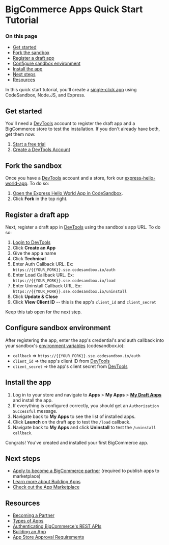 # BigCommerce Apps Quick Start Tutorial

<div class="otp" id="no-index">

### On this page
- [Get started](#get-started)
- [Fork the sandbox](#fork-the-sandbox)
- [Register a draft app](#register-a-draft-app)
- [Configure sandbox environment](#configure-sandbox-environment)
- [Install the app](#install-the-app)
- [Next steps](#next-steps)
- [Resources](#resources)

</div>

In this quick start tutorial, you'll create a [single-click app](https://developer.bigcommerce.com/api-docs/getting-started/building-apps-bigcommerce/types-of-apps) using CodeSandbox, Node.JS, and Express.

## Get started
You'll need a [DevTools](https://devtools.bigcommerce.com/) account to register the draft app and a BigCommerce store to test the installation. If you don't already have both, get them now:
1. [Start a free trial](https://www.bigcommerce.com/essentials/free-trial/)
1. [Create a DevTools Account](https://devtools.bigcommerce.com/)

## Fork the sandbox
Once you have a [DevTools](https://devtools.bigcommerce.com/) account and a store, fork our [express-hello-world-app](https://codesandbox.io/s/express-hello-world-app-fq5t1?file=/app.js). To do so:
1. [Open the Express Hello World App in CodeSandbox](https://codesandbox.io/s/express-hello-world-app-fq5t1?file=/app.js).
1. Click **Fork** in the top right.

## Register a draft app
Next, register a draft app in [DevTools](https://devtools.bigcommerce.com/) using the sandbox's app URL. To do so:
1. [Login to DevTools](https://devtools.bigcommerce.com/)
1. Click **Create an App**
1. Give the app a name
1. Click **Technical**
1. Enter Auth Callback URL. Ex: `https://{{YOUR_FORK}}.sse.codesandbox.io/auth`
1. Enter Load Callback URL. Ex: `https://{{YOUR_FORK}}.sse.codesandbox.io/load`
1. Enter Uninstall Callback URL. Ex: `https://{{YOUR_FORK}}.sse.codesandbox.io/uninstall`
1. Click **Update & Close**
1. Click **View Client ID** -- this is the app's `client_id` and `client_secret`

Keep this tab open for the next step.

## Configure sandbox environment
After registering the app, enter the app's credential's and auth callback into your sandbox's [environment variables](https://codesandbox.io/docs/secrets) (codesandbox.io):
* `callback` => `https://{{YOUR_FORK}}.sse.codesandbox.io/auth`
* `client_id` => the app's client ID from [DevTools](https://devtools.bigcommerce.com/)
* `client_secret` => the app's client secret from [DevTools](https://devtools.bigcommerce.com/)

## Install the app
1. Log in to your store and navigate to **Apps** > **My Apps** > [**My Draft Apps**](https://login.bigcommerce.com/deep-links/manage/marketplace/apps/my-apps/drafts) and install the app.
2. If everything is configured correctly, you should get an `Authorization Successful` message.
3. Navigate back to **My Apps** to see the list of installed apps.
4. Click **Launch** on the draft app to test the `/load` callback.
5. Navigate back to **My Apps** and click **Uninstall** to test the `/uninstall callback`.

Congrats! You've created and installed your first BigCommerce app.

## Next steps
* [Apply to become a BigCommerce partner](https://www.bigcommerce.com/partners/) (required to publish apps to marketplace)
* [Learn more about Building Apps](https://developer.bigcommerce.com/api-docs/getting-started/building-apps-bigcommerce/building-apps)
* [Check out the App Marketplace](https://www.bigcommerce.com/apps/)

## Resources
* [Becoming a Partner](https://developer.bigcommerce.com/api-docs/partner/becoming-a-partner)
* [Types of Apps](https://developer.bigcommerce.com/api-docs/getting-started/building-apps-bigcommerce/types-of-apps)
* [Authenticating BigCommerce's REST APIs](https://developer.bigcommerce.com/api-docs/getting-started/authentication/rest-api-authentication)
* [Building an App](https://developer.bigcommerce.com/api-docs/getting-started/building-apps-bigcommerce/building-apps)
* [App Store Approval Requirements](https://developer.bigcommerce.com/api-docs/partner/app-store-approval-requirements)
